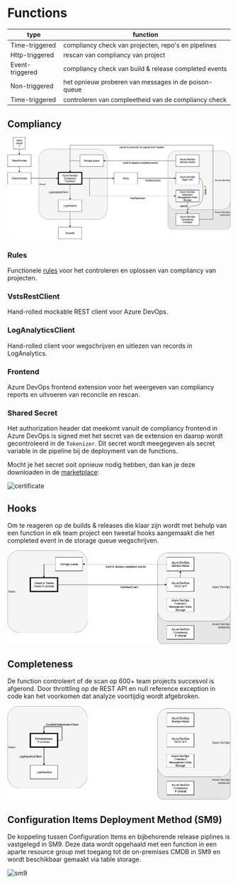 # Functions

type            | function
----------------|----------
Time-triggered  | compliancy check van projecten, repo's en pipelines
Http-triggered  | rescan van compliancy van project
Event-triggered | compliancy check van build & release completed events 
Non-triggered   | het opnieuw proberen van messages in de poison-queue
Time-triggered  | controleren van compleetheid van de compliancy check

## Compliancy
![arch](docs/arch.png)

### Rules

Functionele [rules](https://dev.azure.com/somecompany/TAS/_git/azdo-compliancy-rules) voor het controleren en oplossen van compliancy van projecten.

### VstsRestClient

Hand-rolled mockable REST client voor Azure DevOps.

### LogAnalyticsClient

Hand-rolled client voor wegschrijven en uitlezen van records in LogAnalytics.

### Frontend

Azure DevOps frontend extension voor het weergeven van compliancy reports en uitvoeren van reconcile en rescan.

### Shared Secret

Het authorization header dat meekomt vanuit de compliancy frontend in Azure DevOps is signed met het secret van de 
extension en daarop wordt gecontroleerd in de `Tokenizer`. Dit secret wordt meegegeven als secret variable in de pipeline
bij de deployment van de functions.

Mocht je het secret ooit opnieuw nodig hebben, dan kan je deze downloaden in de [marketplace](https://marketplace.visualstudio.com):

![certificate](docs/marketplace.png)

## Hooks

Om te reageren op de builds & releases die klaar zijn wordt met behulp van een function
in elk team project een tweetal hooks aangemaakt die het completed event in de storage queue
wegschrijven.

![hooks](docs/hooks.png)

## Completeness

De function controleert of de scan op 600+ team projects succesvol is afgerond. Door throttling
op de REST API en null reference exception in code kan het voorkomen dat analyze voortijdig wordt afgebroken. 

![completeness](docs/completeness.png)

## Configuration Items Deployment Method (SM9)

De koppeling tussen Configuration Items en bijbehorende release piplines is vastgelegd in SM9.
Deze data wordt opgehaald met een function in een aparte resource group met toegang tot de on-premises
CMDB in SM9 en wordt beschikbaar gemaakt via table storage.

![sm9](docs/sm9.png)